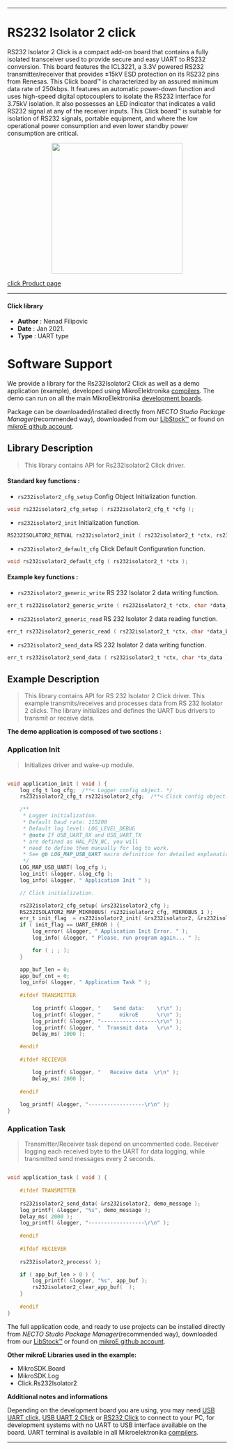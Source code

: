
---
# RS232 Isolator 2 click

RS232 Isolator 2 Click is a compact add-on board that contains a fully isolated transceiver used to provide secure and easy UART to RS232 conversion. This board features the ICL3221, a 3.3V powered RS232 transmitter/receiver that provides ±15kV ESD protection on its RS232 pins from Renesas. This Click board™ is characterized by an assured minimum data rate of 250kbps. It features an automatic power-down function and uses high-speed digital optocouplers to isolate the RS232 interface for 3.75kV isolation. It also possesses an LED indicator that indicates a valid RS232 signal at any of the receiver inputs. This Click board™ is suitable for isolation of RS232 signals, portable equipment, and where the low operational power consumption and even lower standby power consumption are critical.

<p align="center">
  <img src="https://download.mikroe.com/images/click_for_ide/rs232isolator2_click.png" height=300px>
</p>

[click Product page](https://www.mikroe.com/rs232-isolator-2-click)

---


#### Click library

- **Author**        : Nenad Filipovic
- **Date**          : Jan 2021.
- **Type**          : UART type


# Software Support

We provide a library for the Rs232Isolator2 Click
as well as a demo application (example), developed using MikroElektronika
[compilers](https://www.mikroe.com/necto-studio).
The demo can run on all the main MikroElektronika [development boards](https://www.mikroe.com/development-boards).

Package can be downloaded/installed directly from *NECTO Studio Package Manager*(recommended way), downloaded from our [LibStock&trade;](https://libstock.mikroe.com) or found on [mikroE github account](https://github.com/MikroElektronika/mikrosdk_click_v2/tree/master/clicks).

## Library Description

> This library contains API for Rs232Isolator2 Click driver.

#### Standard key functions :

- `rs232isolator2_cfg_setup` Config Object Initialization function.
```c
void rs232isolator2_cfg_setup ( rs232isolator2_cfg_t *cfg );
```

- `rs232isolator2_init` Initialization function.
```c
RS232ISOLATOR2_RETVAL rs232isolator2_init ( rs232isolator2_t *ctx, rs232isolator2_cfg_t *cfg );
```

- `rs232isolator2_default_cfg` Click Default Configuration function.
```c
void rs232isolator2_default_cfg ( rs232isolator2_t *ctx );
```

#### Example key functions :

- `rs232isolator2_generic_write` RS 232 Isolator 2 data writing function.
```c
err_t rs232isolator2_generic_write ( rs232isolator2_t *ctx, char *data_buf, uint16_t len );
```

- `rs232isolator2_generic_read` RS 232 Isolator 2 data reading function.
```c
err_t rs232isolator2_generic_read ( rs232isolator2_t *ctx, char *data_buf, uint16_t max_len );
```

- `rs232isolator2_send_data` RS 232 Isolator 2 data writing function.
```c
err_t rs232isolator2_send_data ( rs232isolator2_t *ctx, char *tx_data );
```

## Example Description

> This library contains API for RS 232 Isolator 2 Click driver.
> This example transmits/receives and processes data from RS 232 Isolator 2 clicks.
> The library initializes and defines the UART bus drivers 
> to transmit or receive data. 

**The demo application is composed of two sections :**

### Application Init

> Initializes driver and wake-up module.

```c

void application_init ( void ) {
    log_cfg_t log_cfg;  /**< Logger config object. */
    rs232isolator2_cfg_t rs232isolator2_cfg;  /**< Click config object. */

    /** 
     * Logger initialization.
     * Default baud rate: 115200
     * Default log level: LOG_LEVEL_DEBUG
     * @note If USB_UART_RX and USB_UART_TX 
     * are defined as HAL_PIN_NC, you will 
     * need to define them manually for log to work. 
     * See @b LOG_MAP_USB_UART macro definition for detailed explanation.
     */
    LOG_MAP_USB_UART( log_cfg );
    log_init( &logger, &log_cfg );
    log_info( &logger, " Application Init " );

    // Click initialization.

    rs232isolator2_cfg_setup( &rs232isolator2_cfg );
    RS232ISOLATOR2_MAP_MIKROBUS( rs232isolator2_cfg, MIKROBUS_1 );
    err_t init_flag  = rs232isolator2_init( &rs232isolator2, &rs232isolator2_cfg );
    if ( init_flag == UART_ERROR ) {
        log_error( &logger, " Application Init Error. " );
        log_info( &logger, " Please, run program again... " );

        for ( ; ; );
    }

    app_buf_len = 0;
    app_buf_cnt = 0;
    log_info( &logger, " Application Task " );
    
    #ifdef TRANSMITTER
    
        log_printf( &logger, "    Send data:    \r\n" );
        log_printf( &logger, "      mikroE      \r\n" );
        log_printf( &logger, "------------------\r\n" );
        log_printf( &logger, "  Transmit data   \r\n" );
        Delay_ms( 1000 );

    #endif
        
    #ifdef RECIEVER

        log_printf( &logger, "   Receive data  \r\n" );
        Delay_ms( 2000 );
    
    #endif
        
    log_printf( &logger, "------------------\r\n" );
}

```

### Application Task

> Transmitter/Receiver task depend on uncommented code.
> Receiver logging each received byte to the UART for data logging,
> while transmitted send messages every 2 seconds.

```c

void application_task ( void ) {
    
    #ifdef TRANSMITTER
    
    rs232isolator2_send_data( &rs232isolator2, demo_message );
    log_printf( &logger, "%s", demo_message );
    Delay_ms( 2000 );
    log_printf( &logger, "------------------\r\n" );    
    
    #endif
    
    #ifdef RECIEVER
    
    rs232isolator2_process( );

    if ( app_buf_len > 0 ) {
        log_printf( &logger, "%s", app_buf );
        rs232isolator2_clear_app_buf(  );
    }
    
    #endif
}

```

The full application code, and ready to use projects can be installed directly from *NECTO Studio Package Manager*(recommended way), downloaded from our [LibStock&trade;](https://libstock.mikroe.com) or found on [mikroE github account](https://github.com/MikroElektronika/mikrosdk_click_v2/tree/master/clicks).

**Other mikroE Libraries used in the example:**

- MikroSDK.Board
- MikroSDK.Log
- Click.Rs232Isolator2

**Additional notes and informations**

Depending on the development board you are using, you may need
[USB UART click](https://www.mikroe.com/usb-uart-click),
[USB UART 2 Click](https://www.mikroe.com/usb-uart-2-click) or
[RS232 Click](https://www.mikroe.com/rs232-click) to connect to your PC, for
development systems with no UART to USB interface available on the board. UART
terminal is available in all Mikroelektronika
[compilers](https://shop.mikroe.com/compilers).

---
